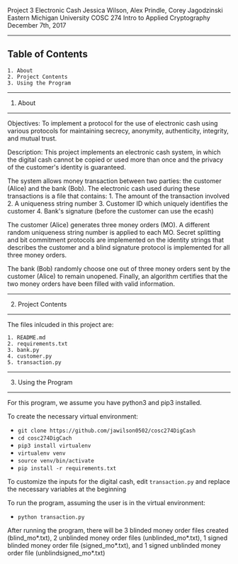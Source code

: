 Project 3 Electronic Cash 
Jessica Wilson, Alex Prindle, Corey Jagodzinski
Eastern Michigan University
COSC 274 Intro to Applied Cryptography
December 7th, 2017

----------------------------------
Table of Contents
----------------------------------
	1. About
	2. Project Contents
	3. Using the Program

----------------------------------
1. About
----------------------------------
Objectives: To implement a protocol for the use of electronic cash using various protocols for maintaining secrecy, anonymity, authenticity, integrity, and mutual trust.

Description: This project implements an electronic cash system, in which the digital cash cannot be copied or used more than once and the privacy of the customer's identity is guaranteed.

The system allows money transaction between two parties: the customer (Alice) and the bank (Bob). The electronic cash used during these transactions is a file that contains:
	1. The amount of the transaction involved
	2. A uniqueness string number
	3. Customer ID which uniquely identifies the customer
	4. Bank's signature (before the customer can use the ecash)

The customer (Alice) generates three money orders (MO). A different random uniqueness string number is applied to each MO. Secret splitting and bit commitment protocols are implemented on the identity strings that describes the customer and a blind signature protocol is implemented for all three money orders.

The bank (Bob) randomly choose one out of three money orders sent by the customer (Alice) to remain unopened. Finally, an algorithm certifies that the two money orders have been filled with valid information.

----------------------------------
2. Project Contents
----------------------------------
The files inlcuded in this project are:

	1. README.md
	2. requirements.txt
	3. bank.py
	4. customer.py
	5. transaction.py

----------------------------------
3. Using the Program
----------------------------------
For this program, we assume you have python3 and pip3 installed.

To create the necessary virtual environment:

* `git clone https://github.com/jawilson0502/cosc274DigCash`
* `cd cosc274DigCach`
* `pip3 install virtualenv`
* `virtualenv venv`
* `source venv/bin/activate`
* `pip install -r requirements.txt`

To customize the inputs for the digital cash, edit `transaction.py` and replace the
necessary variables at the beginning

To run the program, assuming the user is in the virtual environment:

* `python transaction.py`

After running the program, there will be 3 blinded money order files created 
(blind\_mo\*.txt), 2 unblinded money order files (unblinded\_mo\*.txt), 1 signed
blinded money order file (signed\_mo\*.txt), and 1 signed unblinded money order file
(unblindsigned\_mo\*.txt)

